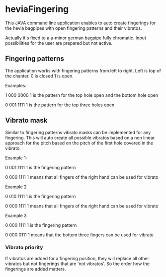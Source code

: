 # heviaFingering
This JAVA command line application enables to auto create fingerings for the hevia bagpipes with open fingering patterns and their vibratos.

Actually it's fixed to a a-minor german bagpipe fully chromatic. Input possibilities for the user are prepared but not active.

## Fingering patterns
The application works with fingering patterns from left to right. Left is top of the chanter. 0 is closed 1 is open.

Examples: 

1 000 0000 1 is the pattern for the top hole open and the bottom hole open

0 001 1111 1 is the pattern for the top three holes open

## Vibrato mask
Similar to fingering patterns vibrato masks can be implemented for any fingering. This will auto create all possible vibratos based on a non linear approach for the pitch based on the pitch of the first hole covered in the vibrato.

Example 1:

0 001 1111 1 is the fingering pattern

0 000 1111 1 means that all fingers of the right hand can be used for vibrato

Example 2

0 010 1111 1 is the fingering pattern

0 000 1111 1 means that all fingers of the right hand can be used for vibrato

Example 3

0 000 1111 1 is the fingering pattern

0 000 0111 1 means that the bottom three fingers can be used for vibrato

### Vibrato priority
If vibratos are added for a fingering position, they will replace all other vibratos but not fingerings that are 'not vibratos'. So the order how the fingerings are added matters.